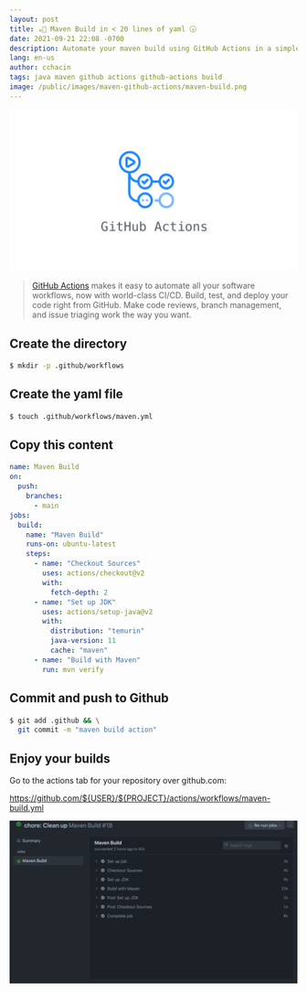 ```yaml
---
layout: post
title: ☕🚢 Maven Build in < 20 lines of yaml 🕟
date: 2021-09-21 22:08 -0700
description: Automate your maven build using GitHub Actions in a simple step with less than 20 lines of yaml.
lang: en-us
author: cchacin
tags: java maven github actions github-actions build
image: /public/images/maven-github-actions/maven-build.png
---
```


![github-actions](/public/images/maven-github-actions/github-actions.png)

> [GitHub Actions](https://github.com/features/actions) makes it easy to automate all your software workflows, now with world-class CI/CD. Build, test, and deploy your code right from GitHub. Make code reviews, branch management, and issue triaging work the way you want.

## Create the directory

```bash
$ mkdir -p .github/workflows
```

## Create the yaml file
```bash
$ touch .github/workflows/maven.yml
```

## Copy this content

```yaml
name: Maven Build
on:
  push:
    branches:
      - main
jobs:
  build:
    name: "Maven Build"
    runs-on: ubuntu-latest
    steps:
      - name: "Checkout Sources"
        uses: actions/checkout@v2
        with:
          fetch-depth: 2
      - name: "Set up JDK"
        uses: actions/setup-java@v2
        with:
          distribution: "temurin"
          java-version: 11
          cache: "maven"
      - name: "Build with Maven"
        run: mvn verify
```

## Commit and push to Github

```bash
$ git add .github && \
  git commit -m "maven build action"
```

## Enjoy your builds

Go to the actions tab for your repository over github.com:

https://github.com/${USER}/${PROJECT}/actions/workflows/maven-build.yml

![maven-build](/public/images/maven-github-actions/maven-build.png)
